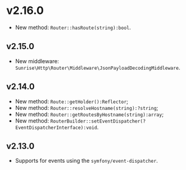 # v2.16.0

* New method: `Router::hasRoute(string):bool`.

## v2.15.0

* New middleware: `Sunrise\Http\Router\Middleware\JsonPayloadDecodingMiddleware`.

## v2.14.0

* New method: `Route::getHolder():Reflector`;
* New method: `Router::resolveHostname(string):?string`;
* New method: `Router::getRoutesByHostname(string):array`;
* New method: `RouterBuilder::setEventDispatcher(?EventDispatcherInterface):void`.

## v2.13.0

* Supports for events using the `symfony/event-dispatcher`.
